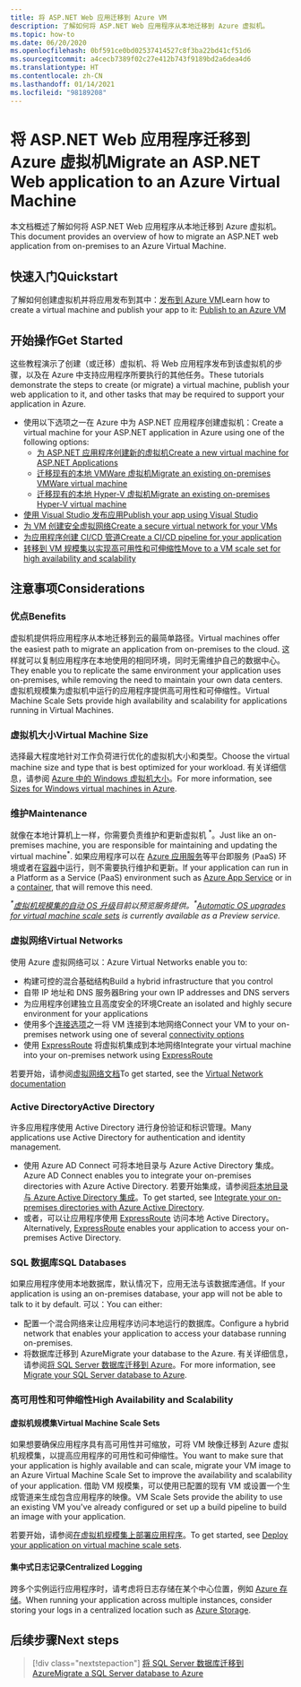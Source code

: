 ```yaml
---
title: 将 ASP.NET Web 应用迁移到 Azure VM
description: 了解如何将 ASP.NET Web 应用程序从本地迁移到 Azure 虚拟机。
ms.topic: how-to
ms.date: 06/20/2020
ms.openlocfilehash: 0bf591ce0bd02537414527c8f3ba22bd41cf51d6
ms.sourcegitcommit: a4cecb7389f02c27e412b743f9189bd2a6dea4d6
ms.translationtype: HT
ms.contentlocale: zh-CN
ms.lasthandoff: 01/14/2021
ms.locfileid: "98189208"
---
```

# <a name="migrate-an-aspnet-web-application-to-an-azure-virtual-machine"></a><span data-ttu-id="78534-103">将 ASP.NET Web 应用程序迁移到 Azure 虚拟机</span><span class="sxs-lookup"><span data-stu-id="78534-103">Migrate an ASP.NET Web application to an Azure Virtual Machine</span></span>

<span data-ttu-id="78534-104">本文档概述了解如何将 ASP.NET Web 应用程序从本地迁移到 Azure 虚拟机。</span><span class="sxs-lookup"><span data-stu-id="78534-104">This document provides an overview of how to migrate an ASP.NET web application from on-premises to an Azure Virtual Machine.</span></span>

## <a name="quickstart"></a><span data-ttu-id="78534-105">快速入门</span><span class="sxs-lookup"><span data-stu-id="78534-105">Quickstart</span></span>

<span data-ttu-id="78534-106">了解如何创建虚拟机并将应用发布到其中：[发布到 Azure VM](https://tutorials.visualstudio.com/aspnet-vm/intro)</span><span class="sxs-lookup"><span data-stu-id="78534-106">Learn how to create a virtual machine and publish your app to it: [Publish to an Azure VM](https://tutorials.visualstudio.com/aspnet-vm/intro)</span></span>

## <a name="get-started"></a><span data-ttu-id="78534-107">开始操作</span><span class="sxs-lookup"><span data-stu-id="78534-107">Get Started</span></span>

<span data-ttu-id="78534-108">这些教程演示了创建（或迁移）虚拟机、将 Web 应用程序发布到该虚拟机的步骤，以及在 Azure 中支持应用程序所要执行的其他任务。</span><span class="sxs-lookup"><span data-stu-id="78534-108">These tutorials demonstrate the steps to create (or migrate) a virtual machine, publish your web application to it, and other tasks that may be required to support your application in Azure.</span></span>

- <span data-ttu-id="78534-109">使用以下选项之一在 Azure 中为 ASP.NET 应用程序创建虚拟机：</span><span class="sxs-lookup"><span data-stu-id="78534-109">Create a virtual machine for your ASP.NET application in Azure using one of the following options:</span></span>
  - [<span data-ttu-id="78534-110">为 ASP.NET 应用程序创建新的虚拟机</span><span class="sxs-lookup"><span data-stu-id="78534-110">Create a new virtual machine for ASP.NET Applications</span></span>](https://go.microsoft.com/fwlink/?linkid=863237)
  - [<span data-ttu-id="78534-111">迁移现有的本地 VMWare 虚拟机</span><span class="sxs-lookup"><span data-stu-id="78534-111">Migrate an existing on-premises VMWare virtual machine</span></span>](/azure/migrate/tutorial-migrate-vmware)
  - [<span data-ttu-id="78534-112">迁移现有的本地 Hyper-V 虚拟机</span><span class="sxs-lookup"><span data-stu-id="78534-112">Migrate an existing on-premises Hyper-V virtual machine</span></span>](/azure/migrate/tutorial-migrate-hyper-v)
- [<span data-ttu-id="78534-113">使用 Visual Studio 发布应用</span><span class="sxs-lookup"><span data-stu-id="78534-113">Publish your app using Visual Studio</span></span>](/azure/virtual-machines/windows/publish-web-app-from-visual-studio)
- [<span data-ttu-id="78534-114">为 VM 创建安全虚拟网络</span><span class="sxs-lookup"><span data-stu-id="78534-114">Create a secure virtual network for your VMs</span></span>](/azure/virtual-network/virtual-network-get-started-vnet-subnet)
- [<span data-ttu-id="78534-115">为应用程序创建 CI/CD 管道</span><span class="sxs-lookup"><span data-stu-id="78534-115">Create a CI/CD pipeline for your application</span></span>](/vsts/build-release/apps/cd/deploy-webdeploy-iis-deploygroups)
- [<span data-ttu-id="78534-116">转移到 VM 规模集以实现高可用性和可伸缩性</span><span class="sxs-lookup"><span data-stu-id="78534-116">Move to a VM scale set for high availability and scalability</span></span>](/azure/virtual-machine-scale-sets/virtual-machine-scale-sets-deploy-app)

## <a name="considerations"></a><span data-ttu-id="78534-117">注意事项</span><span class="sxs-lookup"><span data-stu-id="78534-117">Considerations</span></span>

### <a name="benefits"></a><span data-ttu-id="78534-118">优点</span><span class="sxs-lookup"><span data-stu-id="78534-118">Benefits</span></span>

<span data-ttu-id="78534-119">虚拟机提供将应用程序从本地迁移到云的最简单路径。</span><span class="sxs-lookup"><span data-stu-id="78534-119">Virtual machines offer the easiest path to migrate an application from on-premises to the cloud.</span></span> <span data-ttu-id="78534-120">这样就可以复制应用程序在本地使用的相同环境，同时无需维护自己的数据中心。</span><span class="sxs-lookup"><span data-stu-id="78534-120">They enable you to replicate the same environment your application uses on-premises, while removing the need to maintain your own data centers.</span></span> <span data-ttu-id="78534-121">虚拟机规模集为虚拟机中运行的应用程序提供高可用性和可伸缩性。</span><span class="sxs-lookup"><span data-stu-id="78534-121">Virtual Machine Scale Sets provide high availability and scalability for applications running in Virtual Machines.</span></span>

### <a name="virtual-machine-size"></a><span data-ttu-id="78534-122">虚拟机大小</span><span class="sxs-lookup"><span data-stu-id="78534-122">Virtual Machine Size</span></span>

<span data-ttu-id="78534-123">选择最大程度地针对工作负荷进行优化的虚拟机大小和类型。</span><span class="sxs-lookup"><span data-stu-id="78534-123">Choose the virtual machine size and type that is best optimized for your workload.</span></span> <span data-ttu-id="78534-124">有关详细信息，请参阅 [Azure 中的 Windows 虚拟机大小](/azure/virtual-machines/windows/sizes)。</span><span class="sxs-lookup"><span data-stu-id="78534-124">For more information, see [Sizes for Windows virtual machines in Azure](/azure/virtual-machines/windows/sizes).</span></span>

### <a name="maintenance"></a><span data-ttu-id="78534-125">维护</span><span class="sxs-lookup"><span data-stu-id="78534-125">Maintenance</span></span>

<span data-ttu-id="78534-126">就像在本地计算机上一样，你需要负责维护和更新虚拟机 <sup>&#42;</sup>。</span><span class="sxs-lookup"><span data-stu-id="78534-126">Just like an on-premises machine, you are responsible for maintaining and updating the virtual machine<sup>&#42;</sup>.</span></span> <span data-ttu-id="78534-127">如果应用程序可以在 [Azure 应用服务](/azure/app-service/)等平台即服务 (PaaS) 环境或者在[容器](/azure/app-service/containers/)中运行，则不需要执行维护和更新。</span><span class="sxs-lookup"><span data-stu-id="78534-127">If your application can run in a Platform as a Service (PaaS) environment such as [Azure App Service](/azure/app-service/) or in a [container](/azure/app-service/containers/), that will remove this need.</span></span>

<span data-ttu-id="78534-128">*<sup>&#42;</sup>[虚拟机规模集的自动 OS 升级](/azure/virtual-machine-scale-sets/virtual-machine-scale-sets-automatic-upgrade)目前以预览服务提供。*</span><span class="sxs-lookup"><span data-stu-id="78534-128">*<sup>&#42;</sup>[Automatic OS upgrades for virtual machine scale sets](/azure/virtual-machine-scale-sets/virtual-machine-scale-sets-automatic-upgrade) is currently available as a Preview service.*</span></span>

### <a name="virtual-networks"></a><span data-ttu-id="78534-129">虚拟网络</span><span class="sxs-lookup"><span data-stu-id="78534-129">Virtual Networks</span></span>

<span data-ttu-id="78534-130">使用 Azure 虚拟网络可以：</span><span class="sxs-lookup"><span data-stu-id="78534-130">Azure Virtual Networks enable you to:</span></span>

- <span data-ttu-id="78534-131">构建可控的混合基础结构</span><span class="sxs-lookup"><span data-stu-id="78534-131">Build a hybrid infrastructure that you control</span></span>
- <span data-ttu-id="78534-132">自带 IP 地址和 DNS 服务器</span><span class="sxs-lookup"><span data-stu-id="78534-132">Bring your own IP addresses and DNS servers</span></span>
- <span data-ttu-id="78534-133">为应用程序创建独立且高度安全的环境</span><span class="sxs-lookup"><span data-stu-id="78534-133">Create an isolated and highly secure environment for your applications</span></span>
- <span data-ttu-id="78534-134">使用多个[连接选项](/azure/vpn-gateway/vpn-gateway-about-vpngateways#s2smulti)之一将 VM 连接到本地网络</span><span class="sxs-lookup"><span data-stu-id="78534-134">Connect your VM to your on-premises network using one of several [connectivity options](/azure/vpn-gateway/vpn-gateway-about-vpngateways#s2smulti)</span></span>
- <span data-ttu-id="78534-135">使用 [ExpressRoute](https://azure.microsoft.com/services/expressroute/) 将虚拟机集成到本地网络</span><span class="sxs-lookup"><span data-stu-id="78534-135">Integrate your virtual machine into your on-premises network using [ExpressRoute](https://azure.microsoft.com/services/expressroute/)</span></span>

<span data-ttu-id="78534-136">若要开始，请参阅[虚拟网络文档](/azure/virtual-network/)</span><span class="sxs-lookup"><span data-stu-id="78534-136">To get started, see the [Virtual Network documentation](/azure/virtual-network/)</span></span>

### <a name="active-directory"></a><span data-ttu-id="78534-137">Active Directory</span><span class="sxs-lookup"><span data-stu-id="78534-137">Active Directory</span></span>

<span data-ttu-id="78534-138">许多应用程序使用 Active Directory 进行身份验证和标识管理。</span><span class="sxs-lookup"><span data-stu-id="78534-138">Many applications use Active Directory for authentication and identity management.</span></span>

- <span data-ttu-id="78534-139">使用 Azure AD Connect 可将本地目录与 Azure Active Directory 集成。</span><span class="sxs-lookup"><span data-stu-id="78534-139">Azure AD Connect enables you to integrate your on-premises directories with Azure Active Directory.</span></span> <span data-ttu-id="78534-140">若要开始集成，请参阅[将本地目录与 Azure Active Directory 集成](/azure/active-directory/connect/active-directory-aadconnect)。</span><span class="sxs-lookup"><span data-stu-id="78534-140">To get started, see [Integrate your on-premises directories with Azure Active Directory](/azure/active-directory/connect/active-directory-aadconnect).</span></span>
- <span data-ttu-id="78534-141">或者，可以让应用程序使用 [ExpressRoute](https://azure.microsoft.com/services/expressroute/) 访问本地 Active Directory。</span><span class="sxs-lookup"><span data-stu-id="78534-141">Alternatively, [ExpressRoute](https://azure.microsoft.com/services/expressroute/) enables your application to access your on-premises Active Directory.</span></span>

### <a name="sql-databases"></a><span data-ttu-id="78534-142">SQL 数据库</span><span class="sxs-lookup"><span data-stu-id="78534-142">SQL Databases</span></span>

<span data-ttu-id="78534-143">如果应用程序使用本地数据库，默认情况下，应用无法与该数据库通信。</span><span class="sxs-lookup"><span data-stu-id="78534-143">If your application is using an on-premises database, your app will not be able to talk to it by default.</span></span> <span data-ttu-id="78534-144">可以：</span><span class="sxs-lookup"><span data-stu-id="78534-144">You can either:</span></span>

- <span data-ttu-id="78534-145">配置一个混合网络来让应用程序访问本地运行的数据库。</span><span class="sxs-lookup"><span data-stu-id="78534-145">Configure a hybrid network that enables your application to access your database running on-premises.</span></span>
- <span data-ttu-id="78534-146">将数据库迁移到 Azure</span><span class="sxs-lookup"><span data-stu-id="78534-146">Migrate your database to the Azure.</span></span> <span data-ttu-id="78534-147">有关详细信息，请参阅[将 SQL Server 数据库迁移到 Azure](sql.md)。</span><span class="sxs-lookup"><span data-stu-id="78534-147">For more information, see [Migrate your SQL Server database to Azure](sql.md).</span></span>

### <a name="high-availability-and-scalability"></a><span data-ttu-id="78534-148">高可用性和可伸缩性</span><span class="sxs-lookup"><span data-stu-id="78534-148">High Availability and Scalability</span></span>

#### <a name="virtual-machine-scale-sets"></a><span data-ttu-id="78534-149">虚拟机规模集</span><span class="sxs-lookup"><span data-stu-id="78534-149">Virtual Machine Scale Sets</span></span>

<span data-ttu-id="78534-150">如果想要确保应用程序具有高可用性并可缩放，可将 VM 映像迁移到 Azure 虚拟机规模集，以提高应用程序的可用性和可伸缩性。</span><span class="sxs-lookup"><span data-stu-id="78534-150">You want to make sure that your application is highly available and can scale, migrate your VM image to an Azure Virtual Machine Scale Set to improve the availability and scalability of your application.</span></span> <span data-ttu-id="78534-151">借助 VM 规模集，可以使用已配置的现有 VM 或设置一个生成管道来生成包含应用程序的映像。</span><span class="sxs-lookup"><span data-stu-id="78534-151">VM Scale Sets provide the ability to use an existing VM you've already configured or set up a build pipeline to build an image with your application.</span></span>

<span data-ttu-id="78534-152">若要开始，请参阅[在虚拟机规模集上部署应用程序](/azure/virtual-machine-scale-sets/virtual-machine-scale-sets-deploy-app)。</span><span class="sxs-lookup"><span data-stu-id="78534-152">To get started, see [Deploy your application on virtual machine scale sets](/azure/virtual-machine-scale-sets/virtual-machine-scale-sets-deploy-app).</span></span>

#### <a name="centralized-logging"></a><span data-ttu-id="78534-153">集中式日志记录</span><span class="sxs-lookup"><span data-stu-id="78534-153">Centralized Logging</span></span>

<span data-ttu-id="78534-154">跨多个实例运行应用程序时，请考虑将日志存储在某个中心位置，例如 [Azure 存储](/azure/storage/)。</span><span class="sxs-lookup"><span data-stu-id="78534-154">When running your application across multiple instances, consider storing your logs in a centralized location such as [Azure Storage](/azure/storage/).</span></span>

## <a name="next-steps"></a><span data-ttu-id="78534-155">后续步骤</span><span class="sxs-lookup"><span data-stu-id="78534-155">Next steps</span></span>

> [!div class="nextstepaction"]
> [<span data-ttu-id="78534-156">将 SQL Server 数据库迁移到 Azure</span><span class="sxs-lookup"><span data-stu-id="78534-156">Migrate a SQL Server database to Azure</span></span>](sql.md)
